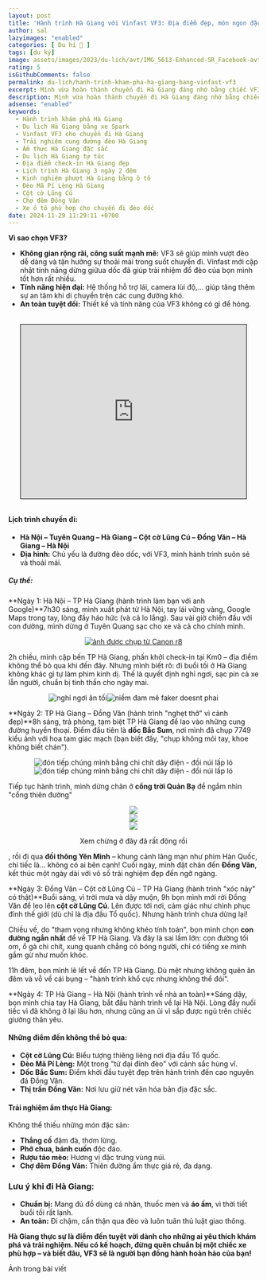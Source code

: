 ```yaml
---
layout: post
title: 'Hành trình Hà Giang với Vinfast VF3: Địa điểm đẹp, món ngon đặc sắc!'
author: sal
lazyimages: "enabled"
categories: [ Du hí 🛫 ]
tags: [du ký]
image: assets/images/2023/du-lich/avt/IMG_5613-Enhanced-SR_Facebook-avt.webp
rating: 5
isGithubComments: false
permalink: du-lich/hanh-trinh-kham-pha-ha-giang-bang-vinfast-vf3
excerpt: Mình vừa hoàn thành chuyến đi Hà Giang đáng nhớ bằng chiếc VF3 nhỏ gọn nhưng đầy kiên cường. Tuy nhiên, qua những cung đường đèo dốc ngoạn mục, mình nhận ra rằng nếu có cơ hội, **Vinfast VF3** sẽ là lựa chọn lý tưởng hơn cho những hành trình dài ngày.
description: Mình vừa hoàn thành chuyến đi Hà Giang đáng nhớ bằng chiếc VF3 nhỏ gọn nhưng đầy kiên cường. Tuy nhiên, qua những cung đường đèo dốc ngoạn mục, mình nhận ra rằng nếu có cơ hội, **Vinfast VF3** sẽ là lựa chọn lý tưởng hơn cho những hành trình dài ngày.
adsense: "enabled"
keywords:
  - Hành trình khám phá Hà Giang
  - Du lịch Hà Giang bằng xe Spark
  - Vinfast VF3 cho chuyến đi Hà Giang
  - Trải nghiệm cung đường đèo Hà Giang
  - Ẩm thực Hà Giang đặc sắc
  - Du lịch Hà Giang tự túc
  - Địa điểm check-in Hà Giang đẹp
  - Lịch trình Hà Giang 3 ngày 2 đêm
  - Kinh nghiệm phượt Hà Giang bằng ô tô
  - Đèo Mã Pí Lèng Hà Giang
  - Cột cờ Lũng Cú
  - Chợ đêm Đồng Văn
  - Xe ô tô phù hợp cho chuyến đi đèo dốc
date: 2024-11-29 11:29:11 +0700
---
```


**Vì sao chọn VF3?**

*   **Không gian rộng rãi, công suất mạnh mẽ:** VF3 sẽ giúp mình vượt đèo dễ dàng và tận hưởng sự thoải mái trong suốt chuyến đi. Vinfast mới cập nhật tính năng dừng giữua dốc đã giúp trải nhiệm đổ đèo của bọn mình tốt hơn rất nhiều.
*   **Tính năng hiện đại:** Hệ thống hỗ trợ lái, camera lùi độ,... giúp tăng thêm sự an tâm khi di chuyển trên các cung đường khó.
*   **An toàn tuyệt đối:** Thiết kế và tính năng của VF3 không có gì để hỏng.

<div class="content" style="text-align:center; max-width: 100%;">
<iframe src="https://www.google.com/maps/d/u/1/embed?mid=1UgCSaY5x6Tij7AihJw4THMvr8POSxMs&ehbc=2E312F" style="  display: block;
  width: 90%;
  max-width: 60rem;
  height: 25em;
  margin: 2rem auto;
  border: 1px solid black;"></iframe></div>

#### **Lịch trình chuyến đi:**

*   **Hà Nội – Tuyên Quang – Hà Giang – Cột cờ Lũng Cú – Đồng Văn – Hà Giang – Hà Nội**
*   **Địa hình:** Chủ yếu là đường đèo dốc, với VF3, mình hành trình suôn sẻ và thoải mái.

##### Cụ thể:

**Ngày 1: Hà Nội – TP Hà Giang (hành trình làm bạn với anh Google)**7h30 sáng, mình xuất phát từ Hà Nội, tay lái vững vàng, Google Maps trong tay, lòng đầy háo hức (và cả lo lắng). Sau vài giờ chiến đấu với con đường, mình dừng ở Tuyên Quang sạc cho xe và cả cho chính mình.

<div class="content" style="text-align:center; ">
<a href="https://i.imgur.com/LEaf7t5"><img loading="lazy" src="https://lh3.googleusercontent.com/pw/AP1GczPtLYRmvbG6GHRVyuKj_X8ALTLdGYH3LO256zVub3RjPPRW6T41ycU7gCsFxOiyEWLEnrjClLmkx_p38v745yQMrhsnUuz0kCKD-3fFIS3hUPZb7__P1CjlRK0QUR6sgbK9HxAzNaIIWflukA3k13_zJg=w688-h917-s-no-gm?authuser=0" title="source: imgur.com" alt="ảnh được chụp từ Canon r8"></a></div>

2h chiều, mình cập bến TP Hà Giang, phấn khởi check-in tại Km0 – địa điểm không thể bỏ qua khi đến đây. Nhưng mình biết rõ: đi buổi tối ở Hà Giang không khác gì tự làm phim kinh dị. Thế là quyết định nghỉ ngơi, sạc pin cả xe lẫn người, chuẩn bị tinh thần cho ngày mai.

<div class="content" style="text-align:center; ">
<img loading="lazy" src="https://lh3.googleusercontent.com/pw/AP1GczPsum797JgXF4en5WPH1790L1T9kCwnrSzyoC0lmzovFIw3e_GyE96DZ6-e072tmr991G4r5p3T70NeDMIE_wpQFlZoKYRnkqoY8gzmi734bjCmZp5qFJDTE_SP5dyxgRUqjBfvKDsH2T9mvH4DY6laBQ=w1223-h917-s-no-gm?authuser=1
" title="source: imgur.com" alt="nghỉ ngơi ăn tối"><img loading="lazy" src="https://lh3.googleusercontent.com/pw/AP1GczM4ydKdgdNARZUFrMmRU0ZpGN2KEmn_j6daz8dmeXXb5JiI2U-72QMUM_cyXdkuNTDbyJ4a8ervgWmVtsIWPBcNB_ECIn5nHUn-xOxXyx9uRcsJmALkFUyFg47xAcm3wKBENXEAdXHa4MJM-Cgm1bh-uQ=w688-h917-s-no-gm?authuser=1
" title="source: imgur.com" alt="niềm đam mê faker doesnt phai"></div>

**Ngày 2: TP Hà Giang – Đồng Văn (hành trình "nghẹt thở" vì cảnh đẹp)**8h sáng, trả phòng, tạm biệt TP Hà Giang để lao vào những cung đường huyền thoại. Điểm đầu tiên là **dốc Bắc Sum**, nơi mình đã chụp 7749 kiểu ảnh với hoa tam giác mạch (bạn biết đấy, "chụp không mỏi tay, khoe không biết chán").

<div class="content" style="text-align:center; ">
<img loading="lazy" src="https://i.imgur.com/LEaf7t5.png" title="source: imgur.com" alt="đón tiếp chúng mình bằng chi chít dây điện - đồi núi lấp ló"><br><img loading="lazy" src="https://imgur.com/fEGPPDb.png" title="source: imgur.com" alt="đón tiếp chúng mình bằng chi chít dây điện - đồi núi lấp ló"></div>

Tiếp tục hành trình, mình dừng chân ở **cổng trời Quản Bạ** để ngắm nhìn "cổng thiên đường"

<div class="content" style="text-align:center; ">
<img loading="lazy" src="https://i.imgur.com/SPMVX8B.png" ><br><img loading="lazy" src="https://i.imgur.com/kSgDyEE.png" ><br><img loading="lazy" src="https://i.imgur.com/TXiEZ20.png" ><br><p>Xem chừng ở đây đã rất đông rồi</p></div>

, rồi đi qua **đồi thông Yên Minh** – khung cảnh lãng mạn như phim Hàn Quốc, chỉ tiếc là... không có ai bên cạnh! Cuối ngày, mình đặt chân đến **Đồng Văn**, kết thúc một ngày dài với vô số trải nghiệm đẹp đến ngỡ ngàng.

**Ngày 3: Đồng Văn – Cột cờ Lũng Cú – TP Hà Giang (hành trình "xóc nảy" có thật)**Buổi sáng, vì trời mưa và dậy muộn, 9h bọn mình mới rời Đồng Văn để leo lên **cột cờ Lũng Cú**. Lên được tới nơi, cảm giác như chinh phục đỉnh thế giới (dù chỉ là địa đầu Tổ quốc). Nhưng hành trình chưa dừng lại!

Chiều về, do "tham vọng nhưng không khéo tính toán", bọn mình chọn **con đường ngắn nhất** để về TP Hà Giang. Và đây là sai lầm lớn: con đường tối om, ổ gà chi chít, xung quanh chẳng có bóng người, chỉ có tiếng xe mình gầm gừ như muốn khóc.

11h đêm, bọn mình lê lết về đến TP Hà Giang. Dù mệt nhưng không quên ăn đêm và vỗ về cái bụng – "hành trình khổ cực nhưng không thể đói".

**Ngày 4: TP Hà Giang – Hà Nội (hành trình về nhà an toàn)**Sáng dậy, bọn mình chia tay Hà Giang, bắt đầu hành trình về lại Hà Nội. Lòng đầy nuối tiếc vì đã không ở lại lâu hơn, nhưng cũng an ủi vì sắp được ngủ trên chiếc giường thân yêu.

<script src="https://cdn.jsdelivr.net/npm/publicalbum@latest/embed-ui.min.js" async></script>
<div class="pa-gallery-player-widget" style="width:100%; height:480px; display:none;"
  data-link="https://photos.app.goo.gl/FzWR35L21MSvKW6H8"
  data-title="Vf3 dự hí"
  data-description="155 new items added to shared album">
  <object data="https://lh3.googleusercontent.com/pw/AP1GczOK0t3Nbe14iB_1n7jiIEZTVRb6UtHChlPttF5T2MzwX9IHU3__4GCwb8BVxd-itJhlnift0Vw2utERUp4h28_QEsXLRCk1O8guBPZgcKRp21BD4zdW=w1920-h1080"></object>
  <object data="https://lh3.googleusercontent.com/pw/AP1GczPnZAFIOYNXsoUOTk1dHoe5nbsXXR7hwuqVQOgLBECDdHpk5txsuzFj_3YByO6eD4HVLp5xhY2FXXN1XsTMQgVcCV5U9XsuJv1EMzfsLVy5FAEFGLSo=w1920-h1080"></object>
  <object data="https://lh3.googleusercontent.com/pw/AP1GczMFFNsfxh9cy51IDoGMPktcDeUXiahaDkbn9tnPmAo2QIcPrkMja_9qiNAORFWzNTBO3pQyl0ASRFFdQCzpGY6nBsHJVSI64pp0Ak3NdjaYb3po3AgF=w1920-h1080"></object>
  <object data="https://lh3.googleusercontent.com/pw/AP1GczOwKBbp4rS34MgJyXotsLsmcLL9Ihd5scVYD_NSFOpr34ZuFnsRU-B8XWjHmSLacxnxTAZbkO-_bMMMgAZnKgUJcFylmRiReQr2slB7c52tkcUwdEL8=w1920-h1080"></object>
  <object data="https://lh3.googleusercontent.com/pw/AP1GczOMKXD5Cm7iMuqIf8qBMa1LH_7yjO5Xv68BAlAo2-oX1loX48RUtrcWNbq6j2kbZ0vtdsgVY3X432qLV61Lwj9fpG4N7YdiMjqWLibwpqhrw2dC-c6Z=w1920-h1080"></object>
  <object data="https://lh3.googleusercontent.com/pw/AP1GczN0XB0WvlwxeQAuBKtPV5LrEORTiuC7TfDn6gkGBOLyyzkk8yFY7rKfjD7Nd8Nnemv-h0CMFOa6IgXa9JjmeFtT-jTnw6beLTLPAtMj-Nj4gegaH0n-=w1920-h1080"></object>
  <object data="https://lh3.googleusercontent.com/pw/AP1GczP4Alc7BjwSlENkpDxK9j689pdqAx7BEx4jd18lDTCp2mInH5AxbellfkHPazN2aufwa35qjfSwa8NeKZbYwUjQzPm4KZ9hHnNZzsOGUbAc4CFPWvMR=w1920-h1080"></object>
  <object data="https://lh3.googleusercontent.com/pw/AP1GczNvpt4Ayo9jqAzgD5kQPCWkcIGhxYsU9ed-DMCTISk9t0I8KC1iZdz4RGbpR9Sqtk2khRecupKtZujxiYViqJAmkVeRy6VONWsIPAXYUx_ow1Nheay_=w1920-h1080"></object>
  <object data="https://lh3.googleusercontent.com/pw/AP1GczNXbj0PlXdCkRi5xQEzf84LCGuklhEAxadreeJQX85ExWIoVb1xCOOIJO4WNj7kpDMOsvIn85tyGvl09rj3Y4qesLesstRzaeb6AFMza7U4KiVN8OJq=w1920-h1080"></object>
  <object data="https://lh3.googleusercontent.com/pw/AP1GczNRyggLeIfU7UXlAg3ROoxzza08O4jlqxSTmy5TBw_2J-_9w7sTAcHOMm3aoOwCaD1fOkmWvnveNSCb4GVTRCrW8CPkRh8OfNvgNGrwfRh1FGF3I7r1=w1920-h1080"></object>
  <object data="https://lh3.googleusercontent.com/pw/AP1GczMABVxPKyMkE6um-T9fuCe-Y4jCyUSVd1H5jRw87SSpRwiQ-fCJiTZN1ZhFqbiJmlFfBkXoR4ngPHCc64_bXPG-ktgHJWZL3EkxSZ2HrXxPt04cFlIo=w1920-h1080"></object>
  <object data="https://lh3.googleusercontent.com/pw/AP1GczPh8fhwDHDo-g91w2HF2SNMIPprfwc6kdQCRvAv_I6p2eEFcUSFoV39pR-fB_6JP4R3NDSdLit8YfL6ZZWhu8-mdgp7VDgIkWqg56mncWqUKZKSNVpN=w1920-h1080"></object>
  <object data="https://lh3.googleusercontent.com/pw/AP1GczOklfGit4wUSP1h1asu59Wy-4PBksH5a5SftP8-AeHlEphGkEpEeDb9mF2tiRAu69rh8qslDVI_TwIVW8E7fZC_tK3fPC7IbFRnSDwNl8fWCkFcuUv3=w1920-h1080"></object>
  <object data="https://lh3.googleusercontent.com/pw/AP1GczPVWA0PJHYEOPQVfMWFrTPzQmX9CHwHogNeNni7l5Jvukx2N_4OHz46fIVVlscWRM-iXaY6a5vzfYW8eFQDE7WP7vx9kODkBpd1qX5f1Iz2XFOwb-XQ=w1920-h1080"></object>
  <object data="https://lh3.googleusercontent.com/pw/AP1GczN1qkNMW_E0lECfex45yajl8LWIlg2aE_Ov0Vgwi00cdx64PJDRk6H59Kg92u84zklM2BVxXR-m9mmd7ZVOaMdvCLcICWQDY1oSbdY9OYdk3Rvi_FYo=w1920-h1080"></object>
  <object data="https://lh3.googleusercontent.com/pw/AP1GczOOTnEbY23Fq---zQu5XQe0k9eejjgSoTHysvph7OBi7as1ZMHalgCsgcDgpL8e7gQeJok-UXO7QFwOH91hilk8kYO0cqafgcR1u8Mq_fSzQZrjlCDd=w1920-h1080"></object>
  <object data="https://lh3.googleusercontent.com/pw/AP1GczMCtsuoH9v7fYxE-Y5qtCYASAfULfpw2io-lxnep0pmJDDpcSruPxUakZfngx1e-XAfFaVrMmMr_f590OXzxbdLYlTX3KOli9Zk8AIji-folxZHgvDU=w1920-h1080"></object>
  <object data="https://lh3.googleusercontent.com/pw/AP1GczPj55sj8CfhVyuHQEwZ6oUoq9qfn1pKJ-XTxNso04NoZcL9_tfzKoHkE2kRohvkHnsy2MReq1Jr9sWkd5O0xAOJ5eiZCdfrJ4wbV4jlPg6vl74443HN=w1920-h1080"></object>
  <object data="https://lh3.googleusercontent.com/pw/AP1GczP57vMpv-H_dD1faESigJzYnX4mf7WSjEARoDhLgXnUtFhQ7B69ARCGP3NCkUFCvq-rYR8G2He_PHmoy0F2WT_t7BNExxKHFbd-yHsJLP6O3WqU6k_F=w1920-h1080"></object>
  <object data="https://lh3.googleusercontent.com/pw/AP1GczMQ0B_L9bnw-gTe1g3g2gvtmyffNuDDIQa0G5r2VNiTd284Jmv8PVOYvQ7qfsoPcIbVWCmC8eCFqhPZUsv0Lh6qVBcWo2Wo9jPp6NqiXj2BFNAcj51a=w1920-h1080"></object>
  <object data="https://lh3.googleusercontent.com/pw/AP1GczNX6IX5fQQg9pUyJ9s89-P74dcj-jHjI-dYbeW0kDyvHCZ8D3i6cjXpLSIWn-hZypfXOsYvKzX8zGK4GzV49Ld-CsfEXE68IPm9eTZRk6lUNdqYpLGM=w1920-h1080"></object>
  <object data="https://lh3.googleusercontent.com/pw/AP1GczPr7-FHT48hAn4bonea6C5Asbx6Dq4Apkbb1ikVMmWPRJMJOpq5Ruy6w_DiggfLyK_3JYvgaScMk-QSZsvQ_Hx07mlpB9gGJrCcoDN0O6_fMfpsnPls=w1920-h1080"></object>
  <object data="https://lh3.googleusercontent.com/pw/AP1GczONuEihZ6gZkbhiSssLvn3AaCVmU49DcVushdxcyraSC8JJThgRE6tNyTKA_rKvqBWPIv37IOdKNoYStgUD_LTnWYP8SmgcG_XwgzFl-g0z-PAT5BIK=w1920-h1080"></object>
  <object data="https://lh3.googleusercontent.com/pw/AP1GczNUhai18svXaZEfENvaMtyAlnBlHYZixrJ4ITQJMKYF1PX7imv4b9sNKTP3pQUb7mnvb07tXzeBeASxOqhkqSnLmtiK69QnRWbviU1CzvHoakwx6wLC=w1920-h1080"></object>
  <object data="https://lh3.googleusercontent.com/pw/AP1GczNBELkVgh8PROpNJ4PFZGbLVj-Ntjq3CgNlx_n8VFWUS4VbHDk3zVPbQ9nUnz0Mi406VJ2on2EYg6_uA7XNJTax-Sdyw8m_E9O6MnC1i_HnioJVSv1d=w1920-h1080"></object>
  <object data="https://lh3.googleusercontent.com/pw/AP1GczNpPL-3HQvzUUPe38fACQ_A7sCBr0S4pyrlcdGElafYQzObqC_V-h5bQvAcPkjMWe3kHH8K2uwxMYxGiBQA75PCnEwNtlsyX2A6xQtMQmSEhmjtJPBT=w1920-h1080"></object>
  <object data="https://lh3.googleusercontent.com/pw/AP1GczMBknpdYahLrHHJIV5zdUNSsVuu7RJS6fuhi5xHGUYUShGFzzlOhXpfqdEUdf5J5xE6IG27bQHxW3p80JWQgKe7Sq37cKgS6OUarKVPZxu8kL3S6EQR=w1920-h1080"></object>
  <object data="https://lh3.googleusercontent.com/pw/AP1GczMRH_0VLrVh90fC4Ud0PWvP5sdC1vP4EPKYn8B7_IhRR8npldfzEGdA4CjB1nExUOtcZAt8xaHguN6y-8Dtpvmw56ebuzIMAUM3y2Vq3i0UR_xLlvi1=w1920-h1080"></object>
  <object data="https://lh3.googleusercontent.com/pw/AP1GczPG0BuVGfaK_YVhheeQvn4uoaj_w8e9YfuqDazyBA9aHzS3DnGNd-kYnXTx5jP2WFYJ7oJe7t5uAkHUamcKPntFjNLlKz8ppbsR_WgyvpYQbDsamLpg=w1920-h1080"></object>
  <object data="https://lh3.googleusercontent.com/pw/AP1GczMDMQVP6jWwuD4tATNhSlrYZvLMUOZaMp19resE7S3lmm4Hyr_JIuxm0kYaDaRvmMArUajxFnqTKT-0Sx7Co1kiieehGxmBuEJb5wnMMypIEEK0R0fP=w1920-h1080"></object>
  <object data="https://lh3.googleusercontent.com/pw/AP1GczONOiaHE8zDBMXd16yK0jPDpBABuRzmzQhz8M8jbWxBBM3lchUVWrGhxzcdWpKqqbUYs0Fl16P-MfpQbhPNAHBLgna3Li_a9YoupVMQAEyis5tbf_mA=w1920-h1080"></object>
  <object data="https://lh3.googleusercontent.com/pw/AP1GczMMxA4PCHrWN0bMMpPKU1VwuErWc9lMtliQEboHBs39AId_59aOaKA67OfATEWX60rorNquAmzLFza6zWgTJuWsWdWejjVDO_2ESWiF3P2YJ1LGAw2L=w1920-h1080"></object>
  <object data="https://lh3.googleusercontent.com/pw/AP1GczPYI1oGcpQTgxpajPMd6Ca5tyKPBVRL1KNyz8q5DjcFcXwD9-J5B8eHStd8cYuwZmmxuTEHR5KUku9KatfoifFEe9Bd2UYS9qaz_Dl8IrRX0G4ljnWN=w1920-h1080"></object>
  <object data="https://lh3.googleusercontent.com/pw/AP1GczO08ZV30nCBGRUpHyuVha5ZynlVkLtDjyzJUBoYf1fNktr4TO8u_vVlNceobeSZBW_Ul6LRvtAM0NUzeuHbvEbSW9HKobfXEfgKvZEE7EvXlZN2CHHi=w1920-h1080"></object>
  <object data="https://lh3.googleusercontent.com/pw/AP1GczM_QOuaSaOheuK1rS1iCeWCuKXOA2WwQWBv1mKsI_2jNs9bKa86K9QLB7Udyus1noe3CjmAUsMhyHVEMZIn8Hgv_vlq3mwtp01jftjP3vzbEeUEuq4O=w1920-h1080"></object>
  <object data="https://lh3.googleusercontent.com/pw/AP1GczPnDPeHvi583GNtIbz90xUrrUf61FJ0BDCc5SQV7wzJXb_lVNoNG2NDflRDMonTGFLVjkJdqj_y-4Ay4KLvWaGbseNJc3M1Z8bdBSvqLWsrHULlnTFe=w1920-h1080"></object>
  <object data="https://lh3.googleusercontent.com/pw/AP1GczO3OLqSkIAvvKTRtEl2qFqe5nWbZlu69ZjMDzRYDZyjF6tgAWhaMfKE26QCGJQOWeOysGG6UfbEbuBcfLdRa-sJriLD47Spq7Y0DfHdKhI9ITX_WaHC=w1920-h1080"></object>
  <object data="https://lh3.googleusercontent.com/pw/AP1GczPzJJM4aUlCg3ETQpa1BvWtqYCEtjdLsXCMA9VmYnHjJWZ9K1vF5sBTuZVLkjuxRd71sTU94gjImulHrR1QtXSfYh2e-Mcq7-VcWYVoLwSBTaWFSdnR=w1920-h1080"></object>
  <object data="https://lh3.googleusercontent.com/pw/AP1GczM4-a89G_2Jc49S-p9pE5PtriLUaQI1y6uNblP-o3Vldh0S-nRdDIcYgXNXc6WzsWKrdwR5ZsBkCuoraP2GbUjHtgma5paj2WwsFZcrC7Aif1rIovgk=w1920-h1080"></object>
  <object data="https://lh3.googleusercontent.com/pw/AP1GczPIq9n0g7t5Di6YyxebwZ_luVqDn-NGpffNKwYu-5CyvjC49cCZBRQqgQ-IcxujnvDhiv2sMl0MR6RJ9CnPT5RupANXQXrfYaart_QL7E5KZmLaqTOi=w1920-h1080"></object>
  <object data="https://lh3.googleusercontent.com/pw/AP1GczNU4v9xcMjbcQkoLzN9PJVeUO2z3EM8mhcwuJ4VaWDE2kPbQ4J-jmq4zpqH8esNppb9-C5oPih6ytp3AVHF0m4Zw_cTc---_zs1hEjWzT19td10Wxcb=w1920-h1080"></object>
  <object data="https://lh3.googleusercontent.com/pw/AP1GczOP09aBbe-TwbpIIPrWRcDeB-wmhx6g5LHkY6Mz3lmEK084FKlxtys853OvixnTZCK7TItpKjVMz_13rVMdmQbgJOq574y9pZh6fVuKZgTOUAvnW3FL=w1920-h1080"></object>
  <object data="https://lh3.googleusercontent.com/pw/AP1GczMaqzsASLtx0ABnXAPD8_unvKtKVhsXKDcvRtjo-K9d9COAmm-fBBrV8LivSl_fakcuAx0s8uKzl3bD-4NU8JwXMtX2qh81nslh9zM_vTUL7YGJVLOY=w1920-h1080"></object>
  <object data="https://lh3.googleusercontent.com/pw/AP1GczPwoQhIe_td-TkMHyfbF8csY89xp85hO7Voo54U22RFjaUVLRHB-HxKF1keQMWPRpcoeMO2UOCVGc3vjNsZzAQUZUcfeyywXZbGY_868dyD71B6ubXJ=w1920-h1080"></object>
  <object data="https://lh3.googleusercontent.com/pw/AP1GczN7DqGV-uZ0OL8kKsQSn1FlIIB_X0I5Jy7j9wDds-vX8EfWRGLMy3vgceTCA5kEyD0mKlDdO3mx8FzTaLUJi0mHjU3pnPc9TJmJy1jLzBhFJUk_v9-n=w1920-h1080"></object>
  <object data="https://lh3.googleusercontent.com/pw/AP1GczNM77hd778f5Uxni-KJbraomx479zVJErILusaGofnEVFz5cq6YVpFq95nXFjo9Kb9Xy8OvSa0PYcoKw7lcmnSqqFcV-oUYuuDmydf7rt-YCF7CoMFr=w1920-h1080"></object>
  <object data="https://lh3.googleusercontent.com/pw/AP1GczNyv4vah_6Vy-oYiDI87ERJlpvDo5RVThvbrVn3_fcXf0SwD6okd-848PTyt2ThazjRyrg-LDD2aX6iPBbI7Htz-iCZnXhui_rmijck8zos1FLA6sxL=w1920-h1080"></object>
  <object data="https://lh3.googleusercontent.com/pw/AP1GczPoXR3EfDBwIUKJlUg6gf2rINBb7DqcC9Uv3YGXuy8cLX5hR5rK78fA_48eASM-DgZzzGGQ-TJyHu7thTjCQI1BJbPmh4V_OpWsuaWTqbGw-lKKZQMf=w1920-h1080"></object>
  <object data="https://lh3.googleusercontent.com/pw/AP1GczP0fnmRpFMlF2lW8wl2vvD9dIM1xYmoosyI9I3O-QrVatLyzZBBu1tVBlU0T8re4wizsWd_1OYybNWrPRi30jz-PNvEZ9ym4ALNeaKMOu16mgm5sYYv=w1920-h1080"></object>
  <object data="https://lh3.googleusercontent.com/pw/AP1GczO3QbroaOIfb3U0zCLDi3Abxwv2bz_xIyoLR627FJOp3G3Zorys_UrTebZg2FDapvOyQOACYoCIJkWbVyZhmq3tEQQzZQfZrA5OeBM-2DEhQ39zFWQH=w1920-h1080"></object>
  <object data="https://lh3.googleusercontent.com/pw/AP1GczOPp4R-DJHOJYFrMEwVHnHFiFthrside_sJep5f2npdGAuiMJcsB1Ki-P0XOMua6V7OPw0OSemNa_ghoGPXMkqEQCm6TPRHm2-veMPQlqIJjssbCh1A=w1920-h1080"></object>
  <object data="https://lh3.googleusercontent.com/pw/AP1GczMZ595y_nUW5OrX_kS4O5wHj1fUYvIrtIupdwwTvA2kvH3ueNWnIig9VRpJfYV3FrwEYFmRCiB5Z00PTDlF4xX0_LHkRyNfMd7EmVfx49VFBeFED3pz=w1920-h1080"></object>
  <object data="https://lh3.googleusercontent.com/pw/AP1GczNWrrtGmSBi3REg9FQApBMPQ829iCK0UFRVCHBSDcSoSQ96DD3IvFk9UyJPUbaHlX670-USAFwWhpnYEcEh2JaGwwki7HYeBwLY1bkyAe9w4CxlNZcW=w1920-h1080"></object>
  <object data="https://lh3.googleusercontent.com/pw/AP1GczO4RTTy8vT802oNPuD0IVXdYucDiwNhlMhc5xYjlm_UIPy2kDMfd46rgoT7sseK-yOmhRbNtMwlN1XIUuLwnugQOXO9RaBuUu_CiHDqFMeFPr02pZHC=w1920-h1080"></object>
  <object data="https://lh3.googleusercontent.com/pw/AP1GczPXksHNT9ADPXoXpd12zZfSWFNgbU_5W2GHhxT0bH09Y9dvoJMRYpRUr80jyPRf27HTqmT7pXssi9UGBtz3X8GpmQ1L-vNQbn7d7Y4d9nLC432rj-pR=w1920-h1080"></object>
  <object data="https://lh3.googleusercontent.com/pw/AP1GczPaNYZwpMAUggdlBRQaaml_qSiWSxlTKOpui5pyBeBvo1BBeb-mhRUwbC59it-HHq6-06LYT9oCMuHIDuw6I2vlNjZKk8bzKRhV3IF8TDBb0u0GEIQ4=w1920-h1080"></object>
  <object data="https://lh3.googleusercontent.com/pw/AP1GczO0T1czO1MMkV-jiKB5y3AOVxTq0mX_baaCLS7O7TnGX5zmS7qMVfvA0Sz73WnHNg5uqWWrYdCfCUM_uKzLA6uW8Lop07QE_g1XbdRXwGzptC_ksxID=w1920-h1080"></object>
  <object data="https://lh3.googleusercontent.com/pw/AP1GczMO4Vj8nk8hi29cXIKoNENT5_pqSBqzPk0jzi7IJwKjPkaQEcbUEqH7D002MsuSb3SU7yyMlzSifJqkhMvLk8atDuv7gn8mVUA14T-G8qLb8tQeh6V5=w1920-h1080"></object>
  <object data="https://lh3.googleusercontent.com/pw/AP1GczMzMSk6itw4EzIO_Svz0e_L-OMuzm-MTSpBM3UBKScfX4TVj_4Q9UdvBxcFdOj91zdcKu-9PWEN8p-NUyxbx6qPbyR6ewEuGiylwZUDDRsyOfa5IWFB=w1920-h1080"></object>
  <object data="https://lh3.googleusercontent.com/pw/AP1GczPGfLhiCPCJ9ChFyL7g1BoZFr3DcI8YK_UfyS-2mL_pEgjKHlMglXt35Xyn3qb4Ieat3HqNCtCUFEiGvbKCu5uBZIBvHZh0x7j9incKQFhK4g03xmCR=w1920-h1080"></object>
  <object data="https://lh3.googleusercontent.com/pw/AP1GczOQ5u0dH7ni-9ldw-H8Xs8tujC601XwpXPo3ELTktpkMVLruLmrP_JdXAmpSBSaiow_p_v7S3TL3YUzl6vLwwfuTZN98oHC-UGD_7Gs2iTN9L3CWhAq=w1920-h1080"></object>
  <object data="https://lh3.googleusercontent.com/pw/AP1GczOyBVaXAr6YYIAFz_F2lAZ6W6tTw9q42cvcp2u7XWSqU08p814RExyYgLKyT0aBbSUrbW2audN8AtxoFHIK5bhL9K5Xj4urEBGiqDzsLpJMIG00AMAl=w1920-h1080"></object>
  <object data="https://lh3.googleusercontent.com/pw/AP1GczPo0vY6HgMulh6Cut9yJdZIeCT_8XEr-IgeUeFQrbelSTcKoc4QlrA6Brq8v3OxnQ0J01AnCQNHAXbH-ayA-md5pcIlyEmmDZHED2PdOvEsOkiCPbOc=w1920-h1080"></object>
  <object data="https://lh3.googleusercontent.com/pw/AP1GczP_WpMLkUcAhcsMz1i8e5hvToUb6YaW6qlTznk5T-iW6i7qUeH0IwDvD6kwkw17NDlT2eTKPbiJy2_dq2fRRjTFqjvmf-OEtAg0fjXO6h_8Z2dNpck4=w1920-h1080"></object>
  <object data="https://lh3.googleusercontent.com/pw/AP1GczNbylBkMlkJk3i-_vIYIYpg2U4kAigj61hdthoJE793j5i_3we0UTSoKTSt9YNGczKYPN9Gh4GbM1R-0_L225Jp9uqO1GJvmqBNbZJgEeT5D6nC1_jI=w1920-h1080"></object>
  <object data="https://lh3.googleusercontent.com/pw/AP1GczPmhAGO2lvFxABnoguS0KnsZwYeA3mwCb74XN3TnpwphQc7FEh3W9Fd4P6omQ2FEOEMtqI-Rs0-UOiSDXs7hR2I8e0V8pQ4WkDhqmCpLCC3IXOaRWsk=w1920-h1080"></object>
  <object data="https://lh3.googleusercontent.com/pw/AP1GczNL3W-53vtt7pneemIgwaExlmyBPuTR9fX9mwNrKXp7a8nSkvLc8GIThKvdvXqS_QBBadf9L8mQ8L8Z_GU6_p7HBp9pYqduqS-riD0Lx4v7rCaHi8sy=w1920-h1080"></object>
  <object data="https://lh3.googleusercontent.com/pw/AP1GczMw8ZOaqlen2-VcIhzk7vHFPMpiPjeGmw3Rr-2bZsQ-xCefHz01jHyqGSAQfuqw2T7WI7aNzPLgrp2Xx_FXGzqcui4KB7xPtISlqbaWBaKFiljY2epu=w1920-h1080"></object>
  <object data="https://lh3.googleusercontent.com/pw/AP1GczPAu15aeuWueTS1iy_UyTYkVxHewLAmGZyff8BaS9UBxPVp3s7cIji06_udyjwqlphUtJKSIEsOhpQFC1bFBDssX4Fk5UaQeM7_t7WXUWzmu6IPKkRe=w1920-h1080"></object>
  <object data="https://lh3.googleusercontent.com/pw/AP1GczO8AXPGpQZvUBj_ascQsouMwqMaCrGP3G3myqEXM7FqHAQyoQ_YZoE-M9qNO1sEWF8IluF1uLEOM6CTI3l47NWf_1YRZf_uYhwyD49vIkyDDThFfypo=w1920-h1080"></object>
  <object data="https://lh3.googleusercontent.com/pw/AP1GczMFCjF9rErHrm7n1qULqoiFGQYQ8mqEzGJ9qgMStE_B-IxoVK1SASobZI5STfra6_kJFMpCgRUv6lj_kKadnqQjTG7PUnSsoJJUer5BwWtYp8z8qO95=w1920-h1080"></object>
  <object data="https://lh3.googleusercontent.com/pw/AP1GczOux-9SMAQUW1rZ6GiGMU4rhg-oHGSgWZ976fTmJu6IIU7hovmzh7B8K6BKho1B1j7DmrzfVIF02HBFThzWe0bmCcxgHqNmgytTTGrsXldb9Xmf1890=w1920-h1080"></object>
  <object data="https://lh3.googleusercontent.com/pw/AP1GczPu7oH88Jhm7LlKfzWnaEbuCDUBGS6GPtNoLxjmu-VsuNlyV7MPp8_p8qCxPBCO9rE6wBZELOZ9LlQdfmArBkkg3lWnnSQBzkWMJpapcqklI9nnIdQC=w1920-h1080"></object>
  <object data="https://lh3.googleusercontent.com/pw/AP1GczMjKcYfcX1rj8pz8v9QL--aCFtF2j5KHvfM0moacHoiPkIaBXlazADfh2y9OtcvXL6wNXcjxNR7l8pzzgzfBDjgISgeiMpto-aJltMNZNRrdy4ynM_3=w1920-h1080"></object>
  <object data="https://lh3.googleusercontent.com/pw/AP1GczNE5ITMfFAO9fbu5cDlWp5307BjpuvHbbJb7nSFd4Y8-Gi-uIgBQL5UmCRCsKBsPt40dGrG2fEC8I4dDNI8wvr29RZ9apSq38s9duJ3FhfgSKDpXajd=w1920-h1080"></object>
  <object data="https://lh3.googleusercontent.com/pw/AP1GczPtlCaHNVRLOo1CCNxUUDvn6yhjc5bn_aOqBMngk4NpEE4W2lS96L9FXFdWeRloBJP5-m1iv7jisySih9qAmF3wZ3YUAwQdhqtBxr1UU6XTEegmEE_u=w1920-h1080"></object>
  <object data="https://lh3.googleusercontent.com/pw/AP1GczNCf2CjF6M3YbHJ0u9Bl7F7H1yazXL7oddrXgJrJS1H0pFHfjQssWrszq5taUdQMI3NruMOPK2Dc-JyUXEX4SCv8b5slGILMQOlYT8rA3J3gRfY_0I0=w1920-h1080"></object>
  <object data="https://lh3.googleusercontent.com/pw/AP1GczNiLoieq0ZuNK1zVmiAN6kBwBh_oq6qti_IUhNpJrcD2GP1dfX9EVdxQCSFQLr4cJOqBKWNPEDkF97ILoL6d8DZUW-xZRBBXoErKl8wUfTgdBdC98ZF=w1920-h1080"></object>
  <object data="https://lh3.googleusercontent.com/pw/AP1GczM_98a6NVDQZmQn6o67NXyqwLC1ixI2HQ2iCI2r5NHb-m7neGcLM1H3iQTjI_qUrksFWDspVZmbb1MdMcOWtlUbCM9jtTxqVvmZpBsVO2c9psph9ruX=w1920-h1080"></object>
  <object data="https://lh3.googleusercontent.com/pw/AP1GczN038AeH6jsnstxtCC66F4csucwIkQGOFqlqC02RXSZS1OBNLpCDxoccXdfFdKyrgx-6RBE4FJS3Hf6DAuRz_5LXOoEwZA_ES12w2rsKqWzjE_YB0Dz=w1920-h1080"></object>
  <object data="https://lh3.googleusercontent.com/pw/AP1GczNMNNxidEMvQS0A2mLDHyK3m-bHPhvFbHVExRXEf5gJ-IhWnbsQ_sVTh5d6egc1KSFQ0OqVj2nBrWqYiTHWr3_R5SAdcKhBNaCHxpUzk8snGAOwI7CZ=w1920-h1080"></object>
  <object data="https://lh3.googleusercontent.com/pw/AP1GczMZmb__6vNI4p9FeTM1OCZqmsLWlRZ79Co8RvhnJIDTMiZgJ50YtLFTrKZ3nIFXLL6LCrT8EIANizKn7pGkXY7Cyku97c8D3EsFbKaw6djQ7PmYWF6B=w1920-h1080"></object>
  <object data="https://lh3.googleusercontent.com/pw/AP1GczMeryGCvX6P_kmWUT_V8CVUhwMjHbCPJNLIJuMHP0mBroPy13TPmlmZV4_bWUIk1aAVxdORm54Gc-GNf4b5EA-ilUNOJT45bKeJsnszF2BqhwX8Bo-K=w1920-h1080"></object>
  <object data="https://lh3.googleusercontent.com/pw/AP1GczM8JUKSuEYAgCZprx6wZpRiWvt9r6ka8-f_nGd-t7NF2IHz4B_BRHNeseV4ZMNwpSQ8nQMI2ruUXDKXRGiiElRMpLvvzDIZtR1L_VVEvr1kuIryDTBL=w1920-h1080"></object>
  <object data="https://lh3.googleusercontent.com/pw/AP1GczO3iiNOeGaKyvf_nCOyI4J9mM-dyRD2BEGbJ2qll7Y-1T_RXoJ3PamzGS1hq-z9abgJTpo72hu2F9GSTDHXDRA8VDth-9HCSSDaRSfzeu28UJsZYyYG=w1920-h1080"></object>
  <object data="https://lh3.googleusercontent.com/pw/AP1GczPIcTwZTfoZ1Vrs5kOWafIUjUGGQQwlI3jGVGQnOPHJqPkefzn8NF6q8oWpmwpE8YtzK8cfpPZO3JPJOTsndahPZSjIOOgxz3NkM91AIj3JT7Hy-OKK=w1920-h1080"></object>
  <object data="https://lh3.googleusercontent.com/pw/AP1GczMQ1_G1X3Wiyv4kFw6PwhyZEOTRoZGVeQPIJQJZtvRNYUk4N78FWRX2ITHEh7ISUYwvXtSD58fwBjGF9L7YFhJYWDM4aKaa4eF2vSlyfrArR6DCUFAz=w1920-h1080"></object>
  <object data="https://lh3.googleusercontent.com/pw/AP1GczMnnU7KFl7KWduxI-ZekcSKBl3w65G6Wmn8O_5KGtRL_9h2e9OYuEGE5ratWfmM8OpasnpRBR8b5NsNqr2L2Z4zkdQb6BgWqa7aJuXWa9bwigm1tXpl=w1920-h1080"></object>
  <object data="https://lh3.googleusercontent.com/pw/AP1GczNoLD7WIAxwM9eJabdjGR5H0oqR8bXg-WX8xok_renWlVxWcDRPGQo3syl9WP-l-vUBLMwLv4TneGmyUMUq3eLdgOWKIthpVrTfuIv12AzlcHHQ4pSL=w1920-h1080"></object>
  <object data="https://lh3.googleusercontent.com/pw/AP1GczPx16nIJQDnUIZzua0nVYn7vXp5L0kuCKUzx7ff6o70mGlqANGJTBpRwj8R_LV02TPRchWZpIpt1koon32OCzKgH5VvdIo7t2Fp-Yb4hLslnAjPiZow=w1920-h1080"></object>
  <object data="https://lh3.googleusercontent.com/pw/AP1GczNlMsILM19Gy0cPn8PedEovtDq8TERWXIm-xpTOLgiNReu4gsX8dkd_q9mFfiO0j4li177D1mgrhY9Nk7odZyK-ouvkfqXHxkwzWG53pTD2LKY6YKYN=w1920-h1080"></object>
  <object data="https://lh3.googleusercontent.com/pw/AP1GczOOER8uthjwv5fzYqtdoTL-QS2dFwg-L71mata2SQwXMt73J3Q13aCaETMXNM0HhTsItu5ZCpZvABx5aDHhb08Rv27GlncofwWL5KayD7vqek-0Nbnd=w1920-h1080"></object>
  <object data="https://lh3.googleusercontent.com/pw/AP1GczOZUnR_yIL2ybxD93bn7fJhKauMPVP3jM6vqDYyR2fz0Xxnk_wlwUpxIhhEg86rsW_TdTfC5K1i9z8UsNVH-z3ffpztqv8W95d9Z1uvgMqn3i30-lEM=w1920-h1080"></object>
  <object data="https://lh3.googleusercontent.com/pw/AP1GczM76fOOfAtHSz9qtoh1HFzpzFUX2TQKT_AFptXAEMc3q_cVV_KrMeSAj3XEo59h3PId-aJ9iE52MSyR-g_YmJ-u8ctQAC0hCN_fPy_roVxiyIseF6gf=w1920-h1080"></object>
  <object data="https://lh3.googleusercontent.com/pw/AP1GczMhRwGOhjCuAdJ_5J3mWxxfHak0VIn_enGmrErvlHKeMgYAODC0Nc0VwSYjDRXwZ0dDxnZFx4_ZylOyyPc71sNvyH06spLTbF4G5XmtuZvnYVYo_D0C=w1920-h1080"></object>
  <object data="https://lh3.googleusercontent.com/pw/AP1GczNX8wKmTymB82iNMO9LACyhYSYA1ccAIZg4rywUw3GELqrGXpPGtngDbz-qGo0W8Jo0ehBnNAm7Fim8JBj0w2xOxHDbvZTz0N0jtCssHXNYGpWvmpu0=w1920-h1080"></object>
  <object data="https://lh3.googleusercontent.com/pw/AP1GczNM4559kmSY-38OmmAbEgEKr-_-HwxbSqYMDqWIvq-wJAX7qn7byAd5Dy7QFPIt40Ko4BxVShAoWb7oXb_FmTboumKd18ercwoWv_AmUO6KRdrD-XHT=w1920-h1080"></object>
  <object data="https://lh3.googleusercontent.com/pw/AP1GczMWgPgmqAtTSrTLGQb7X1-orOHZxtaXSMgGugCBkZ9qeqlQRycuEi2tsw_Z0lEaz69neP65ZPtEk9vCC1YSLMPtTLQncSothtWz41pZqCpJmQWkICU_=w1920-h1080"></object>
  <object data="https://lh3.googleusercontent.com/pw/AP1GczOfh2efOXSQQLSKofXJTNuJE2Z6nCitV4zJKpyHBxufpSQibTm4adxQjWXmOLAQn_yLP0vPQ2O0akNNNOQzfnBqv8NzKW6n-LDTejWcz5NNGfM1-rZF=w1920-h1080"></object>
  <object data="https://lh3.googleusercontent.com/pw/AP1GczPxAF4TZw_QrMquYF1LS1aabCOAWuTX9lHtnk3nA47NV83dHh142zewH7bVqRFsiUbSSjHwr07U39PpA96LQNK24kv66TIHd5SSi1IwwBOFIuq33GZO=w1920-h1080"></object>
  <object data="https://lh3.googleusercontent.com/pw/AP1GczMoTUMTSQDdzfnAK_9zCGNXciS5F-I_c0crTAo2FzP9AAvUQOtWmhIJX7_SGv48MMNgz0g6R7DTbwlwQkqgGPnvLSLPrVJU_9vsx47nFYYr-IRGObPy=w1920-h1080"></object>
  <object data="https://lh3.googleusercontent.com/pw/AP1GczOet7Moo6Sk7UKqOHMbXXa9K7qLedMEIoVGN_SFuFq_yHFWbUNByyaiXmgrI-1FAmObCLLyFJ4MP7gJWgg4z-n-enGFirhWnMWcaYLtX3VIzdCX9ivw=w1920-h1080"></object>
  <object data="https://lh3.googleusercontent.com/pw/AP1GczOLZ14EhUM6mFuIsTBnY3gTgga9wAmdfLzTzqnWFRVi6tAee4iAU1IdlgK3kgMOB5llT4Bwlm5Ve_v2uWa1XuqVJQVo5JBekzOR4PvwpeC3cuprxnQF=w1920-h1080"></object>
  <object data="https://lh3.googleusercontent.com/pw/AP1GczMHB3aJupZT0u6h6RJhrmZUmdjjag6ylYI22_wBQoxnLzgDjhlgmp96BLOlhA1Cz4tSBuJr6UB5Vlcqq4nw2OGCjCWLlt_1ezamHWQ96fRzVYFxFoKe=w1920-h1080"></object>
  <object data="https://lh3.googleusercontent.com/pw/AP1GczO_likmP3d8riE0aH7ygQTmgbUPzIzKAs1Ff8Jz4R5ABjV2PEIZVLupJqOBN8n5kbB4R_MvTZ6gE51Nji9orR8EzZd87JB8ir8Jal-bbUsRm2YvowHL=w1920-h1080"></object>
  <object data="https://lh3.googleusercontent.com/pw/AP1GczORhdgiOfqhqeYqMgo_iItKAUwRCF1kUGi1A-3t5W3FU1MSc5YistJDJRCyQ3J1Z6QJzvHsgC_wlKbk-pMj0MydYjPEFt7-UQHDrhjUPaipa7EQXWKc=w1920-h1080"></object>
  <object data="https://lh3.googleusercontent.com/pw/AP1GczM8avGTz68IkjCN4DbJZ6pEqRDB3H3qRxv_j81KJwHL447uABDdV8usVInbb71jNxPbldFhyxk_ZoRPJg04BrSj-jLKtNDmRXhAUHznzMbV5zoBR-F8=w1920-h1080"></object>
  <object data="https://lh3.googleusercontent.com/pw/AP1GczOtYNzI7G1S6OaL80KOGLQyoenREgun6B-MjQjWceMIrvukH2xxRCnrQLwl7Lw5kuHaIVxeu6JnYA7kMp0t-rw9eqjKXoX3yjSgfvaoObFtfd1SGcED=w1920-h1080"></object>
  <object data="https://lh3.googleusercontent.com/pw/AP1GczMNSJkne7SSt0J1dp0nnj3XOu98wjhLaNj7POqy5yP50lK86xQ5WVSOTvd0hGuC2Iea7SChOR0vaYjxT07RqC-vXOl_4_Qb7TeNxnfqzP_1BZVvh74t=w1920-h1080"></object>
  <object data="https://lh3.googleusercontent.com/pw/AP1GczNbz7jcc00bLx1YBd7Xr3F5MGZzljjHTJy-WYJuAZwQN7B0SStCi-5fIBrCaAJHUry-EpUkPV4SmZ5YCt-LusRq5f15c1T3EMK8-LqtkTIkbG632sDd=w1920-h1080"></object>
  <object data="https://lh3.googleusercontent.com/pw/AP1GczMxFdLhnmxiiHm6BR36yVZSP2NajAgcHDD4TLPisM82_Tcp8rrgHguAC_zoX8tnfLxYypsm3H28c3rk1Dx55sxdltHocMPxtfHxOCaw3Uj-VWF3mpfQ=w1920-h1080"></object>
  <object data="https://lh3.googleusercontent.com/pw/AP1GczPymBV4Psttj_zNDh2YmNUSgJ7UlJNIZeEMUDToJiWpjW7bPechIbDJqfXqLTvyf5SdoE1I499CWq9lDT4asQrK9J8ZBzx8t1I5FAIHCqYs0tx59chg=w1920-h1080"></object>
  <object data="https://lh3.googleusercontent.com/pw/AP1GczN20IkDwVdtGcgc3xZerRDoBbT5jXSfyeFmf8ZQjci3lBIrwKNY-QFUg2m5WT7k6n1-dY3PInZ5Sj1QJq6O-mwkcy0KMhGynn-wOOQiNp7UeSpNZ0CO=w1920-h1080"></object>
  <object data="https://lh3.googleusercontent.com/pw/AP1GczMvqSpzP4G06siOfISO9LeTXaHlPQmgUW-9lwC7Im3-ynce_wYf-If_1mPnyGqxQQyt6uEGMxoVkiljoy2W4oh4m-98Iok86qCjjNQNtmpmCX4FERw4=w1920-h1080"></object>
  <object data="https://lh3.googleusercontent.com/pw/AP1GczNApfM2wZ0ekh8pevkPAcia0k925-wsBF2wnx1ZLV_gdWPUTz071mcPytjigPHrfv2ad3QtQaAGOAXO79HyW9xQPPcofBOMmQ-hhaApxxxUIKCjd8f8=w1920-h1080"></object>
  <object data="https://lh3.googleusercontent.com/pw/AP1GczNjS8kAQNJIBakqSw5ycs4pbKVO9Zxmzo_BOJdWpFv-wHONKA181KsAZw3InWxdnmZLujolmVXPAcpr1wCKO8PKNEd8gZhw9pFxtkdyNaxzXXAmdNlL=w1920-h1080"></object>
  <object data="https://lh3.googleusercontent.com/pw/AP1GczMgrcfxzgZCgGQiyzTmg1g6OujaVoSH6fqhbnfDk8VQSBexbvgulIKwXDF-lXXZI-KKffsCCIf8gN0ZgsGsd7pcYtqoM2YsNMuoUryCmT8f0b29_x-o=w1920-h1080"></object>
  <object data="https://lh3.googleusercontent.com/pw/AP1GczO0NZPAVq1Ygzd5_Ohm_ZnhzNlUybkDh314sgmQArUFaYlCo9UzyFBxC5BLXudUf7DIrJkEKrxkwzXZrRTPAmgSoB-4lBk6iXWuW1d6_DnBz7s-Ejuv=w1920-h1080"></object>
  <object data="https://lh3.googleusercontent.com/pw/AP1GczMDAjRT6Mho-7pQyPdoNQP8Y30rTERupQQ4RV12EEHujt7ywm-rvt4Epwo1GFpIy6AtzOvUJEuppWE3Vgucrn6-L4IJ1fIuB0FK9XcwGVgPmWpgs7bE=w1920-h1080"></object>
  <object data="https://lh3.googleusercontent.com/pw/AP1GczOlj1DubqeDwUd560l4kY7TcHfGL5pFGMTDoteQB8Z-tPnGbLPbHBrGODPI67cZcEzwxQeAUpf8RTtXhVB8eJtnP2xX4jP2c7UpbRYRApORWUo32PIY=w1920-h1080"></object>
  <object data="https://lh3.googleusercontent.com/pw/AP1GczNV7GOjxzkgUaCeUy4ik7O1Q-yjIAov5twObsbpEv-PYBdRvJwAr5iyBQ36AcpelQxQeYDsXkcbS5FHLdA62Qu6s_6OdSQEW5-qTA96pg9Ca2Bwp_cZ=w1920-h1080"></object>
  <object data="https://lh3.googleusercontent.com/pw/AP1GczN_GF4P3OiQULhbVxwQSB78IBtB0waGbqSZP4wpjwRTWMmV-58Spz8-UvltABP0obj1Fi5lzI6RqYzg4RE2-QCrRnEnatX6rtosQ6DoNS8qH2v-ydl8=w1920-h1080"></object>
  <object data="https://lh3.googleusercontent.com/pw/AP1GczNeFTtdcIs7CmQXcDKC7YlbV6vk2HaAnw0AT-oBJyfcSaoZmaX03b3EqyVPjI6tGxGV6HmkPEkCVHEK8-2B6S-d9lgaBRX3K3qk3zw8QTtso6GN-DNk=w1920-h1080"></object>
  <object data="https://lh3.googleusercontent.com/pw/AP1GczPlcujqh5MZdJyB_fw3sNkppM_ED6lTGA7R-7qwJF1GqsjxDwjB3ZgXWwxJsvhyW0Aq5XvWIIzVlHH4SyiuiLUM8hAJ0MluHZfpQKBdm0va7kDpywvp=w1920-h1080"></object>
  <object data="https://lh3.googleusercontent.com/pw/AP1GczPwMfy_6qMEr9ugx4W314rMEzsasUrTBSLTkMpDVSFo8I3McS1kQAQrMkzyH-vtamsZLc0eaiBDpZ8MjB6Y1a6pP9jIW1ZZe8Mw01adNEhtQgIzrBFX=w1920-h1080"></object>
  <object data="https://lh3.googleusercontent.com/pw/AP1GczOjX8UrFRGSpXLKlXIpvn3qqCeb-_hBnh0pYGXnvgwMRL_4B0ktf5UT5nD84y1MkS45J9-VirHpwVExr38CtmYtsA1bcqdOKR8yZj7cknHLgy0D4Axw=w1920-h1080"></object>
  <object data="https://lh3.googleusercontent.com/pw/AP1GczM5HDzQTKIEEMfDNWN1VFSY2Lf8CKgQukbtuzG8tRPxbevluZb78zV3hqp3uLKVufgX6QXzGA1EwSmy996MaYlpOtFD26lE7_pmy53GOxBQuLMLimpT=w1920-h1080"></object>
  <object data="https://lh3.googleusercontent.com/pw/AP1GczMMUuMIEYn5cn3dH4CH6ekwRpp9aXVc9nikadtlsrbLe66HsjuEswRW8FBrgY5YriKzHeEm6Ls-lmd96oENmduSHWgFdtRh0At3DHhEVgpRxTzaZEDt=w1920-h1080"></object>
  <object data="https://lh3.googleusercontent.com/pw/AP1GczO12f7l3dGeZvdH_FCF00m30x4hVLLsEedgFZn60cAEVOD7Ab2dhGgiove8wbDrDNBfbqMvuAI8tOg912FWWhWmZbYCwjfrC9MRGGt1mLL-WOZJMWe1=w1920-h1080"></object>
  <object data="https://lh3.googleusercontent.com/pw/AP1GczMaM6I-tvZX9nWaYtnteyV-SmZahQpGe5pFQZibx3RswvsVTa-ctCd3w63gM28Txat4ZnS32h3gCOhEM1DQvEss7vvRgfPWnR7qTrRg5Ntj5NSk_R0e=w1920-h1080"></object>
  <object data="https://lh3.googleusercontent.com/pw/AP1GczO5zMFXQqlgQxLctlo91EpC8pLWG7tZKhjh2YnoYHD1jb8lm3x5ugz45-37tBkzP-n3mIDlBDutXQGjVL4Ry6P_y-Fz5hNcMb_Sc1_eOzi2e4wsVd-2=w1920-h1080"></object>
  <object data="https://lh3.googleusercontent.com/pw/AP1GczMehWHfcasNtLqa37yqswHcDCY4CTNC2IWOp6w7k4tp-QnaZ8NqfYc70ZIZmD2zYAZ6YGrm4spQJ0knP0USds-uiCp8HIGTPe5Ox62sMM1PtsReG0st=w1920-h1080"></object>
  <object data="https://lh3.googleusercontent.com/pw/AP1GczPgGxNuQR-wlpSCpALYSrPZPPH0KWA8JMrWLGpWcf2Myvj5a8fKFQupYQ3sTC1kO7-c-skVyblmcOWFoenhlqfqqkUZx3FA-IsgjdeoRHblIq-nZxR3=w1920-h1080"></object>
  <object data="https://lh3.googleusercontent.com/pw/AP1GczPW8jw14HNqnv_H8IW10EkD8vEN-CYB6NldEDRNqXQxA0N617FFTGuKNI7HrbyUutfltUPMCuyMZyuvcxrJE9-lQi-CG3n27xPr2016D0kN3_WpOY2Z=w1920-h1080"></object>
  <object data="https://lh3.googleusercontent.com/pw/AP1GczMXU_acJvNvACU7eaego8yjeweEPsvFVANqygiHlr93sBPpaCOW1a6vJSJpGP-UlBA3mFzAyi8OS7l5IXg6Pyd4eVvGZ_wasOkbE0tvFcF79UpTKKZt=w1920-h1080"></object>
  <object data="https://lh3.googleusercontent.com/pw/AP1GczO5sLBATs5MYdpiVDKS63q0zMwGsowpu9JSzfgMVsdSpxdl5g-dKa84jxK-ZZkNKf3M93KRA-6k_F3RnjDnvUtBAKXC3cywA_yVSW-gc_O3uZ1wheTi=w1920-h1080"></object>
  <object data="https://lh3.googleusercontent.com/pw/AP1GczOb4WgrN6IqvZ6VirT39LuHyL0kCaONRCmsg5BpdgfbZD6j_Z-_ELpSOxeKd8m2uBwKWjNvssKtnuWG45LJCXUwDx96apUf0JxC5DnZzT6SHGBZsTn2=w1920-h1080"></object>
  <object data="https://lh3.googleusercontent.com/pw/AP1GczMeygyzCJIYtXHom0xnauEzqtoADeQoFeyFV1CGkA5wRESzWnJdUV6XT_daguncou0j75UysxP8dUtYuomUqYzA5G5t695gzT3jvXkCImfbtk7QE6Qz=w1920-h1080"></object>
  <object data="https://lh3.googleusercontent.com/pw/AP1GczMF5h-5HFsqs7iPATnludlmtP65PBZpAQeqDHPHhRHCyQ7Al7kDAgy4f1m8Iaa6IUaWHl0SYnOulUMJul4jrvxM71WYv-0xhpB8ASrq5AZFcU5CdhQk=w1920-h1080"></object>
  <object data="https://lh3.googleusercontent.com/pw/AP1GczPOSvvO4JGQjwSPKUhtzUtIdDRvD8SRShHcNj2LYGwjiUlLqFOBWSjJrgHDi8RS7AolwIEEc3nONhHLioS8IdrWegPJ-cF6ASmGlzpAJ8Lv8BbQYQdq=w1920-h1080"></object>
  <object data="https://lh3.googleusercontent.com/pw/AP1GczNAJYF3JfRbOUhWVmQGzJzY2dE6guxlfEZiF4427dejjXj7g6koDyo-TDX_VyZr8U3Zt7w3D-WYLNFgGei-BHzJAu27LpmRPoVt_NMODzL3MtrxVqrc=w1920-h1080"></object>
  <object data="https://lh3.googleusercontent.com/pw/AP1GczP0TqKL2FZ-baQiXQ5Rgu8c1LHU4Tu36wuRHuqwp8Rtylywmz0RYFBw84ieIcCudO6dkp4gEbueewT4IM3CaxIKEg_zp7VAObYMPSPyqqqYXc7yo0Vk=w1920-h1080"></object>
  <object data="https://lh3.googleusercontent.com/pw/AP1GczM0jeWHcWlk7XFOVJvXXgvZwXfw5yuaEEz9JDjhDThl88yOHVOLllUwlahnQedfq-ctPkNiOmpUqGRkYNKGe-w1LY7tZoCUQFGlm1T4rPbDdjXSAL8R=w1920-h1080"></object>
  <object data="https://lh3.googleusercontent.com/pw/AP1GczMdc3h4rLJCKRWHstwxgNp3v6bLwIYVeRBtgJ1MHnKgvBlgMm1JeEyMu7yvIw0oNh40aVZySs_QC2YT69Y09CtKa_c4wSg1WzP_TjZ-tYu1mRNdRPYV=w1920-h1080"></object>
  <object data="https://lh3.googleusercontent.com/pw/AP1GczMxMXBrfclH-ln6FJp56r5aG9khBZdc3wojb8N0yv5Nj5swAryA19WGVWrXrnomTlKJef7VIDf6aLSojspXNo1EfpVyr-XHSm30hJtdgLb1XlcqZ8PO=w1920-h1080"></object>
  <object data="https://lh3.googleusercontent.com/pw/AP1GczPWUqikU2N1d7UY7jvzTJRSwpckpF4GTTGy6W74rN2x-rJqL2zOgSxuhEVfTcyfId4XkVXKIv7CramlfYMeWfwT6JhZz3_Yjys6q1gnS6QpGhUKDvw5=w1920-h1080"></object>
  <object data="https://lh3.googleusercontent.com/pw/AP1GczNNf8GD9tE_XZIezapTV5kBRPzMhFrQvy95EahDpMFoAU66dpO0wRDSRnpZ0ZcADjePZRJ7RW7UjO9YDbff0hbd2rqLjdEe0TDRm9C8NgpTtj2cjoYA=w1920-h1080"></object>
  <object data="https://lh3.googleusercontent.com/pw/AP1GczPQpYiAaphLDj2jnqHWBN4Ke_2uzM8xJWp7SSnF-9oip8RaYGQy6m2najJxm0YU8Hha8rDn3f98zsMJiWH3-afyI2egWPN6JvBzT07vw969-3d2qcj5=w1920-h1080"></object>
  <object data="https://lh3.googleusercontent.com/pw/AP1GczPbY7JIuwQ3bxx1veJcuQ5A7UxM7GjHKbxN-shYGW8bbKxR8tfhXa2ml-_55FNKa3ridgqkp4XSEv41VhILuKoGdV8pxEYBgNLL6PVG-hvcQGi95DRn=w1920-h1080"></object>
  <object data="https://lh3.googleusercontent.com/pw/AP1GczMwgy3TyrYOT6PB6BUhgNvxECmrS8sA6m6LTuiGDwRSv_YwF--1T2z2krQAp_Gy9_vkdiR6HU2suAmvf6sxMSbSWVt6VK-dbZHiI6BAVLquC6BTdoH1=w1920-h1080"></object>
  <object data="https://lh3.googleusercontent.com/pw/AP1GczPVRhpodY58N56mwrsOWQa5Kopg_CSUlMtW4IFtn1SAhoVIEL0_gksOJ4EahmqYOYf-mAY2PjLYaErSPEFK5YWo6zAqyRxhAW70TYH0DlIMHADaMWPw=w1920-h1080"></object>
  <object data="https://lh3.googleusercontent.com/pw/AP1GczM7Gz3tMhPzcf9PFcPh0AF3eXeN_AwmLgtziopgBcRt3jmSbwmBht7lvKZohLr5E2-f9bmuTxiWDMfg4fQVDpjBjx_ZAquw9B_DR9_aQui-7obtQ9Om=w1920-h1080"></object>
  <object data="https://lh3.googleusercontent.com/pw/AP1GczM2bhBrIo9nYUKQsM0SpiHCWzX0moQlX4k6PqjurE8iKI6kbWoBGWHEJC_Q2YOWaeMdgOXoHw6cw4MSAmupQPCpAdpGWP_8dNJRdyngfv11ywS2kcbj=w1920-h1080"></object>
</div>

#### **Những điểm đến không thể bỏ qua:**

*   **Cột cờ Lũng Cú:** Biểu tượng thiêng liêng nơi địa đầu Tổ quốc.
*   **Đèo Mã Pí Lèng:** Một trong "tứ đại đỉnh đèo" với cảnh sắc hùng vĩ.
*   **Dốc Bắc Sum:** Điểm khởi đầu tuyệt đẹp trên hành trình đến cao nguyên đá Đồng Văn.
*   **Thị trấn Đồng Văn:** Nơi lưu giữ nét văn hóa bản địa đặc sắc.

#### **Trải nghiệm ẩm thực Hà Giang:**

Không thể thiếu những món đặc sản:

*   **Thắng cố** đậm đà, thơm lừng.
*   **Phở chua, bánh cuốn** độc đáo.
*   **Rượu táo mèo:** Hương vị đặc trưng vùng núi.
*   **Chợ đêm Đồng Văn:** Thiên đường ẩm thực giá rẻ, đa dạng.

### **Lưu ý khi đi Hà Giang:**

*   **Chuẩn bị:** Mang đủ đồ dùng cá nhân, thuốc men và **áo ấm**, vì thời tiết buổi tối rất lạnh.
*   **An toàn:** Đi chậm, cẩn thận qua đèo và luôn tuân thủ luật giao thông.

**Hà Giang thực sự là điểm đến tuyệt vời dành cho những ai yêu thích khám phá và trải nghiệm. Nếu có kế hoạch, đừng quên chuẩn bị một chiếc xe phù hợp – và biết đâu, VF3 sẽ là người bạn đồng hành hoàn hảo của bạn!**

Ảnh trong bài viết

